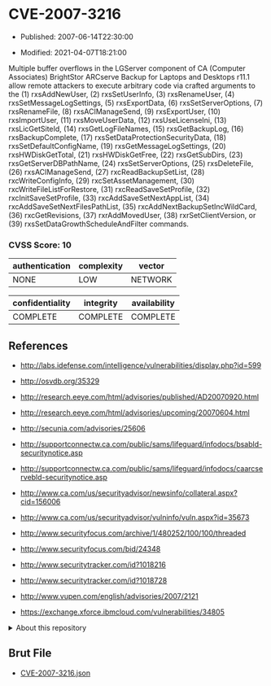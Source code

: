 # CVE-2007-3216

- Published: 2007-06-14T22:30:00

- Modified: 2021-04-07T18:21:00

Multiple buffer overflows in the LGServer component of CA (Computer Associates) BrightStor ARCserve Backup for Laptops and Desktops r11.1 allow remote attackers to execute arbitrary code via crafted arguments to the (1) rxsAddNewUser, (2) rxsSetUserInfo, (3) rxsRenameUser, (4) rxsSetMessageLogSettings, (5) rxsExportData, (6) rxsSetServerOptions, (7) rxsRenameFile, (8) rxsACIManageSend, (9) rxsExportUser, (10) rxsImportUser, (11) rxsMoveUserData, (12) rxsUseLicenseIni, (13) rxsLicGetSiteId, (14) rxsGetLogFileNames, (15) rxsGetBackupLog, (16) rxsBackupComplete, (17) rxsSetDataProtectionSecurityData, (18) rxsSetDefaultConfigName, (19) rxsGetMessageLogSettings, (20) rxsHWDiskGetTotal, (21) rxsHWDiskGetFree, (22) rxsGetSubDirs, (23) rxsGetServerDBPathName, (24) rxsSetServerOptions, (25) rxsDeleteFile, (26) rxsACIManageSend, (27) rxcReadBackupSetList, (28) rxcWriteConfigInfo, (29) rxcSetAssetManagement, (30) rxcWriteFileListForRestore, (31) rxcReadSaveSetProfile, (32) rxcInitSaveSetProfile, (33) rxcAddSaveSetNextAppList, (34) rxcAddSaveSetNextFilesPathList, (35) rxcAddNextBackupSetIncWildCard, (36) rxcGetRevisions, (37) rxrAddMovedUser, (38) rxrSetClientVersion, or (39) rxsSetDataGrowthScheduleAndFilter commands.

### CVSS Score: **10**

| authentication | complexity | vector |
| --- | --- | --- |
| NONE | LOW | NETWORK |

| confidentiality | integrity | availability |
| --- | --- | --- |
| COMPLETE | COMPLETE | COMPLETE |

## References

* http://labs.idefense.com/intelligence/vulnerabilities/display.php?id=599

* http://osvdb.org/35329

* http://research.eeye.com/html/advisories/published/AD20070920.html

* http://research.eeye.com/html/advisories/upcoming/20070604.html

* http://secunia.com/advisories/25606

* http://supportconnectw.ca.com/public/sams/lifeguard/infodocs/bsabld-securitynotice.asp

* http://supportconnectw.ca.com/public/sams/lifeguard/infodocs/caarcservebld-securitynotice.asp

* http://www.ca.com/us/securityadvisor/newsinfo/collateral.aspx?cid=156006

* http://www.ca.com/us/securityadvisor/vulninfo/vuln.aspx?id=35673

* http://www.securityfocus.com/archive/1/480252/100/100/threaded

* http://www.securityfocus.com/bid/24348

* http://www.securitytracker.com/id?1018216

* http://www.securitytracker.com/id?1018728

* http://www.vupen.com/english/advisories/2007/2121

* https://exchange.xforce.ibmcloud.com/vulnerabilities/34805

<details>
<summary>About this repository</summary> 

  This repository is part of the project [Live Hack CVE](https://github.com/Live-Hack-CVE). Main website can be found [www.live-hack.org](https://www.live-hack.org) 
  
  Made by [Sn0wAlice](https://github.com/Sn0wAlice) for the people that care about security and need to have a feed of the latest CVEs. Hope you enjoy it, don't forget to star the repo and follow me on [Twitter](https://twitter.com/Sn0wAlice) and [Github](https://github.com/Sn0wAlice). And that is my [personnal website](https://www.alice-snow.me/)

  - [Home Page](https://github.com/Live-Hack-CVE)
  - [Framework](https://github.com/Live-Hack-CVE/cve-framework)
  - [CVE database](https://github.com/Live-Hack-CVE/full_database)
  - [Changelog](https://github.com/Live-Hack-CVE/Changelog)
</details>

## Brut File

* [CVE-2007-3216.json](https://raw.githubusercontent.com/Live-Hack-CVE/full_database/main/cves/2007/CVE-2007-3216.json)

